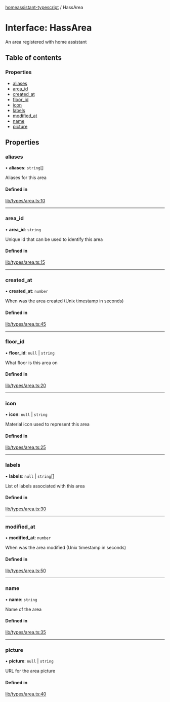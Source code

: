 [homeassistant-typescript](../README.md) / HassArea

# Interface: HassArea

An area registered with home assistant

## Table of contents

### Properties

- [aliases](HassArea.md#aliases)
- [area\_id](HassArea.md#area_id)
- [created\_at](HassArea.md#created_at)
- [floor\_id](HassArea.md#floor_id)
- [icon](HassArea.md#icon)
- [labels](HassArea.md#labels)
- [modified\_at](HassArea.md#modified_at)
- [name](HassArea.md#name)
- [picture](HassArea.md#picture)

## Properties

### aliases

• **aliases**: `string`[]

Aliases for this area

#### Defined in

[lib/types/area.ts:10](https://github.com/benwainwright/hass-ts/blob/847beec/src/lib/types/area.ts#L10)

___

### area\_id

• **area\_id**: `string`

Unique id that can be used to identify this area

#### Defined in

[lib/types/area.ts:15](https://github.com/benwainwright/hass-ts/blob/847beec/src/lib/types/area.ts#L15)

___

### created\_at

• **created\_at**: `number`

When was the area created (Unix timestamp in seconds)

#### Defined in

[lib/types/area.ts:45](https://github.com/benwainwright/hass-ts/blob/847beec/src/lib/types/area.ts#L45)

___

### floor\_id

• **floor\_id**: ``null`` \| `string`

What floor is this area on

#### Defined in

[lib/types/area.ts:20](https://github.com/benwainwright/hass-ts/blob/847beec/src/lib/types/area.ts#L20)

___

### icon

• **icon**: ``null`` \| `string`

Material icon used to represent this area

#### Defined in

[lib/types/area.ts:25](https://github.com/benwainwright/hass-ts/blob/847beec/src/lib/types/area.ts#L25)

___

### labels

• **labels**: ``null`` \| `string`[]

List of labels associated with this area

#### Defined in

[lib/types/area.ts:30](https://github.com/benwainwright/hass-ts/blob/847beec/src/lib/types/area.ts#L30)

___

### modified\_at

• **modified\_at**: `number`

When was the area modified (Unix timestamp in seconds)

#### Defined in

[lib/types/area.ts:50](https://github.com/benwainwright/hass-ts/blob/847beec/src/lib/types/area.ts#L50)

___

### name

• **name**: `string`

Name of the area

#### Defined in

[lib/types/area.ts:35](https://github.com/benwainwright/hass-ts/blob/847beec/src/lib/types/area.ts#L35)

___

### picture

• **picture**: ``null`` \| `string`

URL for the area picture

#### Defined in

[lib/types/area.ts:40](https://github.com/benwainwright/hass-ts/blob/847beec/src/lib/types/area.ts#L40)
